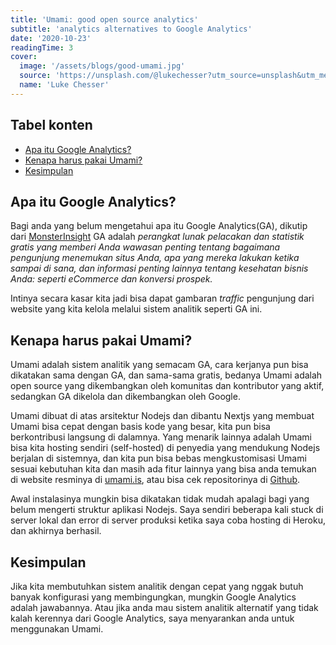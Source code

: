 ```yaml
---
title: 'Umami: good open source analytics'
subtitle: 'analytics alternatives to Google Analytics'
date: '2020-10-23'
readingTime: 3
cover:
  image: '/assets/blogs/good-umami.jpg'
  source: 'https://unsplash.com/@lukechesser?utm_source=unsplash&utm_medium=referral&utm_content=creditCopyText'
  name: 'Luke Chesser'
---
```


## Tabel konten

- [Apa itu Google Analytics?](#apa-itu-google-analytics)
- [Kenapa harus pakai Umami?](#kenapa-harus-pakai-umami)
- [Kesimpulan](#kesimpulan)

## <a name='apa-itu-google-analytics'>Apa itu Google Analytics?</a>

Bagi anda yang belum mengetahui apa itu Google Analytics(GA), dikutip dari [MonsterInsight](https://www.monsterinsights.com/docs/what-is-google-analytics/) GA adalah _perangkat lunak pelacakan dan statistik gratis yang memberi Anda wawasan penting tentang bagaimana pengunjung menemukan situs Anda, apa yang mereka lakukan ketika sampai di sana, dan informasi penting lainnya tentang kesehatan bisnis Anda: seperti eCommerce dan konversi prospek._

Intinya secara kasar kita jadi bisa dapat gambaran _traffic_ pengunjung dari website yang kita kelola melalui sistem analitik seperti GA ini.

## <a name='kenapa-harus-pakai-umami'>Kenapa harus pakai Umami?</a>

Umami adalah sistem analitik yang semacam GA, cara kerjanya pun bisa dikatakan sama dengan GA, dan sama-sama gratis, bedanya Umami adalah open source yang dikembangkan oleh komunitas dan kontributor yang aktif, sedangkan GA dikelola dan dikembangkan oleh Google.

Umami dibuat di atas arsitektur Nodejs dan dibantu Nextjs yang membuat Umami bisa cepat dengan basis kode yang besar, kita pun bisa berkontribusi langsung di dalamnya. Yang menarik lainnya adalah Umami bisa kita hosting sendiri (self-hosted) di penyedia yang mendukung Nodejs berjalan di sistemnya, dan kita pun bisa bebas mengkustomisasi Umami sesuai kebutuhan kita dan masih ada fitur lainnya yang bisa anda temukan di website resminya di [umami.is](https://umami.is/), atau bisa cek repositorinya di [Github](https://github.com/mikecao/umami).

Awal instalasinya mungkin bisa dikatakan tidak mudah apalagi bagi yang belum mengerti struktur aplikasi Nodejs. Saya sendiri beberapa kali stuck di server lokal dan error di server produksi ketika saya coba hosting di Heroku, dan akhirnya berhasil.

## <a name='kesimpulan'>Kesimpulan</a>

Jika kita membutuhkan sistem analitik dengan cepat yang nggak butuh banyak konfigurasi yang membingungkan, mungkin Google Analytics adalah jawabannya. Atau jika anda mau sistem analitik alternatif yang tidak kalah kerennya dari Google Analytics, saya menyarankan anda untuk menggunakan Umami.
